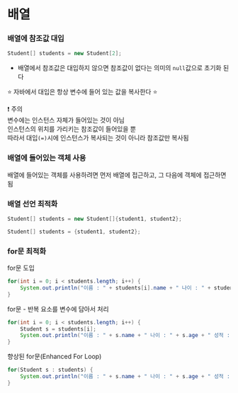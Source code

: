 # 배열

### 배열에 참조값 대입
```java
Student[] students = new Student[2];
```
- 배열에서 참조값은 대입하지 않으면 참조값이 없다는 의미의 `null`값으로 초기화 된다

:star: 자바에서 대입은 항상 변수에 들어 있는 값을 복사한다 :star:

:exclamation: 주의 <br>
변수에는 인스턴스 자체가 들어있는 것이 아님 <br>
인스턴스의 위치를 가리키는 참조값이 들어있을 뿐 <br>
따라서 대입`(=)`시에 인스턴스가 복사되는 것이 아니라 참조값만 복사됨

### 배열에 들어있는 객체 사용
배열에 들어있는 객체를 사용하려면 먼저 배열에 접근하고, 그 다음에 객체에 접근하면 됨

### 배열 선언 최적화
```java
Student[] students = new Student[]{student1, student2};
```
```java
Student[] students = {student1, student2};
```

### for문 최적화
for문 도입
```java
for(int i = 0; i < students.length; i++) {
    System.out.println("이름 : " + students[i].name + " 나이 : " + students[i].age + " 성적 : " + students[i].grade);
}
```
for문 - 반복 요소를 변수에 담아서 처리
```java
for(int i = 0; i < students.length; i++) {
    Student s = students[i];
    System.out.println("이름 : " + s.name + " 나이 : " + s.age + " 성적 : " + s.grade);
}
```
향상된 for문(Enhanced For Loop)
```java
for(Student s : students) {
    System.out.println("이름 : " + s.name + " 나이 : " + s.age + " 성적 : " + s.grade);
}
```